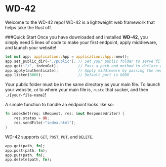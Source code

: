 WD-42
======

Welcome to the WD-42 repo! WD-42 is a lightweight web framework that helps take the Rust off. 


###Quick Start
Once you have downloaded and installed **WD-42**, you simply need 5 lines of code to make your first endpoint, apply middleware, and launch your website!
```rust
let mut app: application::App = application::App::new();
app.set_public_dir(~"./public"); // Set your public folder to serve files from
app.get(~"/", indexGet);         // Pass a path and method to declare an endpoint
app.apply(authenticate);         // Apply middleware by passing the necessary function
app.listen(8000);                // Default port is 8000
```
Your public folder must be in the same directory as your main file. To launch your website, `cd` to where your main file is, `rustc` that sucker, and then `./[your-file-name]`!

A simple function to handle an endpoint looks like so:
```rust
fn indexGet(req: &Request, res: &mut ResponseWriter) {
    res.status = Ok;
    res.sendFile(~"index.html");
}
```

WD-42 supports `GET`, `POST`, `PUT`, and `DELETE`. 
```rust
app.get(path, fn);
app.post(path, fn);
app.put(path, fn);
app.delete(path, fn);
```

